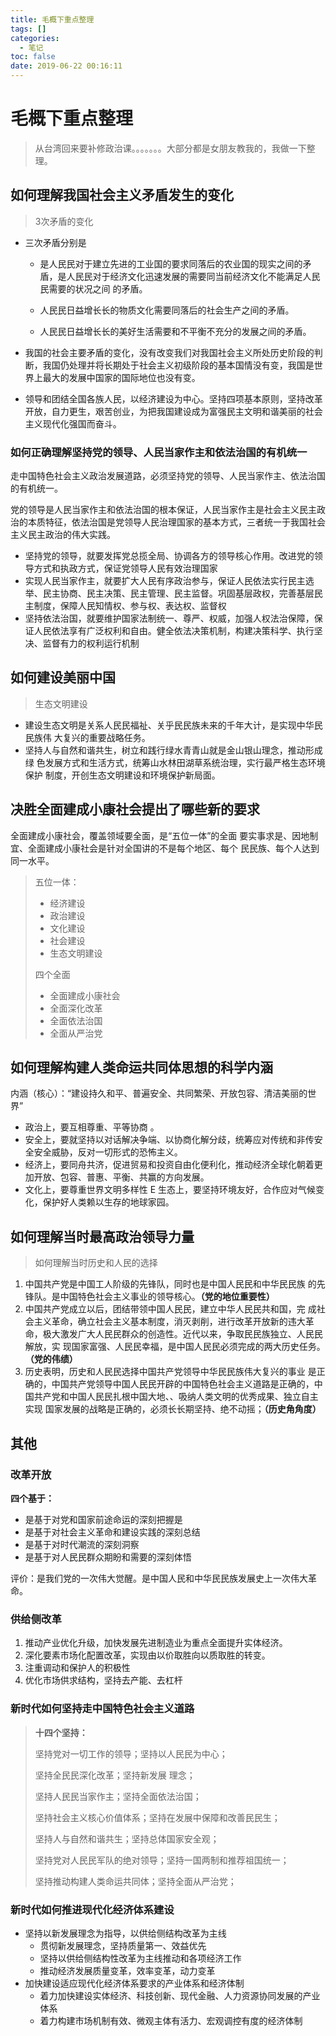 ```yaml
---
title: 毛概下重点整理
tags: []
categories:
  - 笔记
toc: false
date: 2019-06-22 00:16:11
---
```


# 毛概下重点整理

> 从台湾回来要补修政治课。。。。。。。大部分都是女朋友教我的，我做一下整理。

## 如何理解我国社会主义矛盾发生的变化

> 3次矛盾的变化

* 三次矛盾分别是

  - 是⼈⺠民对于建⽴先进的⼯业国的要求同落后的农业国的现实之间的⽭盾，是⼈⺠民对于经济⽂化迅速发展的需要同当前经济⽂化不能满⾜⼈⺠民需要的状况之间 的⽭盾。 

  - ⼈⺠民⽇益增⻓长的物质⽂化需要同落后的社会⽣产之间的⽭盾。 

  - ⼈⺠民⽇益增⻓长的美好⽣活需要和不平衡不充分的发展之间的⽭盾。

* 我国的社会主要矛盾的变化，没有改变我们对我国社会主义所处历史阶段的判断，我国仍处理并将长期处于社会主义初级阶段的基本国情没有变，我国是世界上最大的发展中国家的国际地位也没有变。

* 领导和团结全国各族人民，以经济建设为中心。坚持四项基本原则，坚持改革开放，自力更生，艰苦创业，为把我国建设成为富强民主文明和谐美丽的社会主义现代化强国而奋斗。



### 如何正确理解坚持党的领导、人民当家作主和依法治国的有机统一

走中国特色社会主义政治发展道路，必须坚持党的领导、人民当家作主、依法治国的有机统一。

党的领导是人民当家作主和依法治国的根本保证，人民当家作主是社会主义民主政治的本质特征，依法治国是党领导人民治理国家的基本方式，三者统一于我国社会主义民主政治的伟大实践。

* 坚持党的领导，就要发挥党总揽全局、协调各方的领导核心作用。改进党的领导方式和执政方式，保证党领导人民有效治理国家
* 实现人民当家作主，就要扩大人民有序政治参与，保证人民依法实行民主选举、民主协商、民主决策、民主管理、民主监督。巩固基层政权，完善基层民主制度，保障人民知情权、参与权、表达权、监督权
* 坚持依法治国，就要维护国家法制统一、尊严、权威，加强人权法治保障，保证人民依法享有广泛权利和自由。健全依法决策机制，构建决策科学、执行坚决、监督有力的权利运行机制





## 如何建设美丽中国

> 生态文明建设

* 建设⽣态⽂明是关系⼈⺠民福祉、关乎⺠民族未来的千年⼤计，是实现中华⺠民族伟 ⼤复兴的重要战略任务。 
* 坚持⼈与⾃然和谐共⽣，树⽴和践⾏绿⽔⻘青⼭就是⾦⼭银⼭理念，推动形成绿 ⾊发展⽅式和⽣活⽅式，统筹⼭⽔林⽥湖草系统治理，实⾏最严格⽣态环境保护 制度，开创⽣态⽂明建设和环境保护新局⾯。



## 决胜全面建成小康社会提出了哪些新的要求

全⾯建成⼩康社会，覆盖领域要全⾯，是“五位⼀体”的全⾯ 要实事求是、因地制宜、全⾯建成⼩康社会是针对全国讲的不是每个地区、每个 ⺠民族、每个⼈达到同⼀⽔平。

> 五位一体：
>
> - 经济建设
> - 政治建设
> - 文化建设
> - 社会建设
> - 生态文明建设
>
> 四个全面
>
> * 全面建成小康社会
> * 全面深化改革
> * 全面依法治国
> * 全面从严治党



## 如何理解构建人类命运共同体思想的科学内涵

内涵（核⼼）：“建设持久和平、普遍安全、共同繁荣、开放包容、清洁美丽的世界” 

* 政治上，要互相尊重、平等协商 。
* 安全上，要就坚持以对话解决争端、以协商化解分歧，统筹应对传统和⾮传安 全安全威胁，反对⼀切形式的恐怖主义。 
* 经济上，要同⾈共济，促进贸易和投资⾃由化便利化，推动经济全球化朝着更 加开放、包容、普惠、平衡、共赢的⽅向发展。
* ⽂化上，要尊重世界⽂明多样性 E ⽣态上，要坚持环境友好，合作应对⽓候变化，保护好⼈类赖以⽣存的地球家园。





## 如何理解当时最高政治领导力量

> 如何理解当时历史和人民的选择

1. 中国共产党是中国⼯⼈阶级的先锋队，同时也是中国⼈⺠民和中华⺠民族 的先锋队。是中国特⾊社会主义事业的领导核⼼。**（党的地位重要性）**
2. 中国共产党成⽴以后，团结带领中国⼈⺠民，建⽴中华⼈⺠民共和国，完 成社会主义⾰命，确⽴社会主义基本制度，消灭剥削，进⾏改⾰开放新的违⼤⾰ 命，极⼤激发⼴⼤⼈⺠民群众的创造性。近代以来，争取⺠民族独⽴、⼈⺠民解放，实 现国家富强、⼈⺠民幸福，是中国⼈⺠民必须完成的两⼤历史任务。**（党的伟绩）**
3. 历史表明，历史和⼈⺠民选择中国共产党领导中华⺠民族伟⼤复兴的事业 是正确的，中国共产党领导中国⼈⺠民开辟的中国特⾊社会主义道路是正确的，中 国共产党和中国⼈⺠民扎根中国⼤地、、吸纳⼈类⽂明的优秀成果、独⽴⾃主实现 国家发展的战略是正确的，必须⻓长期坚持、绝不动摇；**（历史⻆角度）**





## 其他

### 改革开放

**四个基于：**

* 是基于对党和国家前途命运的深刻把握是 
* 是基于对社会主义⾰命和建设实践的深刻总结 
* 是基于对时代潮流的深刻洞察 
* 是基于对⼈⺠民群众期盼和需要的深刻体悟

评价：是我们党的⼀次伟⼤觉醒。是中国⼈⺠和中华⺠民族发展史上⼀次伟⼤⾰命。



### 供给侧改革

1. 推动产业优化升级，加快发展先进制造业为重点全⾯提升实体经济。 
2. 深化要素市场化配置改⾰，实现由以价取胜向以质取胜的转变。 
3. 注重调动和保护⼈的积极性 
4. 优化市场供求结构，坚持去产能、去杠杆



### 新时代如何坚持⾛中国特⾊社会主义道路



> **十四个坚持：**
>
> 坚持党对⼀切⼯作的领导；坚持以⼈⺠民为中⼼；
>
> 坚持全⺠民深化改⾰；坚持新发展 理念；
>
> 坚持⼈⺠民当家作主；坚持全⾯依法治国；
>
> 坚持社会主义核⼼价值体系；坚持在发展中保障和改善⺠民⽣；
>
> 坚持⼈与⾃然和谐共⽣；坚持总体国家安全观；
>
> 坚持党对⼈⺠民军队的绝对领导；坚持⼀国两制和推荐祖国统⼀；
>
> 坚持推动构建⼈类命运共同体；坚持全⾯从严治党；

### 新时代如何推进现代化经济体系建设

* 坚持以新发展理念为指导，以供给侧结构改革为主线
  - 贯彻新发展理念，坚持质量第一、效益优先
  - 坚持以供给侧结构性改革为主线推动和各项经济工作
  - 推动经济发展质量变革，效率变革，动力变革
* 加快建设适应现代化经济体系要求的产业体系和经济体制
  - 着力加快建设实体经济、科技创新、现代金融、人力资源协同发展的产业体系
  - 着力构建市场机制有效、微观主体有活力、宏观调控有度的经济体制